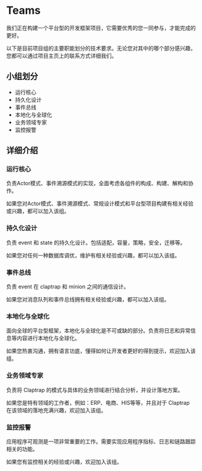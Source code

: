 # Teams

我们正在构建一个平台型的开发框架项目，它需要优秀的您一同参与，才能完成的更好。

以下是目前项目组的主要职能划分的技术要求。无论您对其中的哪个部分感兴趣，您都可以通过项目主页上的联系方式详细我们。

## 小组划分

- 运行核心
- 持久化设计
- 事件总线
- 本地化与全球化
- 业务领域专家
- 监控报警

## 详细介绍

### 运行核心

负责Actor模式、事件溯源模式的实现，全面考虑各组件的构成、构建、解构和协作。

如果您对Actor模式、事件溯源模式、常规设计模式和平台型项目构建有相关经验或兴趣，都可以加入该组。

### 持久化设计

负责 event 和 state 的持久化设计。包括适配，容量，策略，安全，迁移等。

如果您对任何一种数据库调优，维护有相关经验或兴趣，都可以加入该组。

### 事件总线

负责 event 在 claptrap 和 minion 之间的通信设计。

如果您对消息队列和事件总线拥有相关经验或兴趣，都可以加入该组。

### 本地化与全球化

面向全球的平台型框架，本地化与全球化是不可或缺的部分。负责将日志和异常信息等内容进行本地化与全球化。

如果您热衷沟通，拥有语言功底，懂得如何让开发者更好的得到提示，欢迎加入该组。

### 业务领域专家

负责将 Claptrap 的模式与具体的业务领域进行结合分析，并设计落地方案。

如果您是特有领域的工作者，例如：ERP、电商、HIS等等，并且对于 Claptrap 在该领域的落地充满兴趣，欢迎加入该组。

### 监控报警

应用程序可观测是一项非常重要的工作。需要实现应用程序指标、日志和链路跟踪相关的功能。

如果您有监控相关的经验或兴趣，欢迎加入该组。